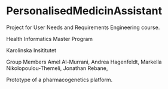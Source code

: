 # PersonalisedMedicinAssistant

Project for User Needs and Requirements Engineering course.

Health Informatics Master Program 

Karolinska Insititutet

Group Members
  Amel Al-Murrani,
  Andrea Hagenfeldt,
  Markella Nikolopoulou-Themeli,
  Jonathan Rebane,
  
  Prototype of a pharmacogenetics platform.
